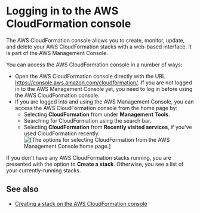 # Logging in to the AWS CloudFormation console<a name="cfn-console-login"></a>

 The AWS CloudFormation console allows you to create, monitor, update, and delete your AWS CloudFormation stacks with a web\-based interface\. It is part of the AWS Management Console\. 

 You can access the AWS CloudFormation console in a number of ways: 
+ Open the AWS CloudFormation console directly with the URL [https://console\.aws\.amazon\.com/cloudformation/](https://console.aws.amazon.com/cloudformation/)\. If you are not logged in to the AWS Management Console yet, you need to log in before using the AWS CloudFormation console\.
+ If you are logged into and using the AWS Management Console, you can access the AWS CloudFormation console from the home page by: 
  + Selecting **CloudFormation** from under **Management Tools**\.
  + Searching for CloudFormation using the search bar\.
  + Selecting **CloudFormation** from **Recently visited services**, if you've used CloudFormation recently\.  
![\[The options for selecting CloudFormation from the AWS Management Console home page.\]](http://docs.aws.amazon.com/AWSCloudFormation/latest/UserGuide/images/console-service-selector-deployment.png)

If you don't have any AWS CloudFormation stacks running, you are presented with the option to **Create a stack**\. Otherwise, you see a list of your currently\-running stacks\.

## See also<a name="cfn-console-login-seealso"></a>
+ [Creating a stack on the AWS CloudFormation console](cfn-console-create-stack.md)